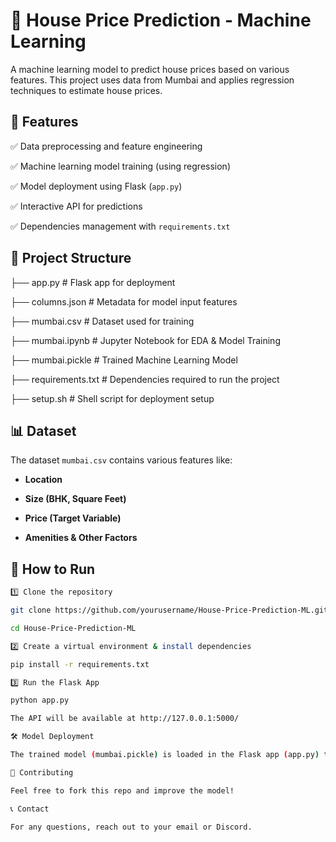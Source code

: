 # 🏡 House Price Prediction - Machine Learning

A machine learning model to predict house prices based on various features. This project uses data from Mumbai and applies regression techniques to estimate house prices.  

## 📌 Features 

✅ Data preprocessing and feature engineering  

✅ Machine learning model training (using regression)  

✅ Model deployment using Flask (`app.py`)  

✅ Interactive API for predictions  

✅ Dependencies management with `requirements.txt`  

## 📂 Project Structure  

├── app.py # Flask app for deployment 

├── columns.json # Metadata for model input features 

├── mumbai.csv # Dataset used for training 

├── mumbai.ipynb # Jupyter Notebook for EDA & Model Training 

├── mumbai.pickle # Trained Machine Learning Model 

├── requirements.txt # Dependencies required to run the project

├── setup.sh # Shell script for deployment setup


## 📊 Dataset  

The dataset `mumbai.csv` contains various features like:  

- **Location**
  
- **Size (BHK, Square Feet)**
  
- **Price (Target Variable)**
  
- **Amenities & Other Factors**  

## 🚀 How to Run  



```sh
1️⃣ Clone the repository 

git clone https://github.com/yourusername/House-Price-Prediction-ML.git

cd House-Price-Prediction-ML

2️⃣ Create a virtual environment & install dependencies

pip install -r requirements.txt

3️⃣ Run the Flask App

python app.py

The API will be available at http://127.0.0.1:5000/

🛠 Model Deployment

The trained model (mumbai.pickle) is loaded in the Flask app (app.py) to serve predictions via an API.

🤝 Contributing

Feel free to fork this repo and improve the model!

📞 Contact

For any questions, reach out to your email or Discord.
